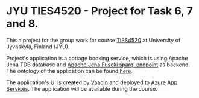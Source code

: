 # JYU TIES4520 - Project for Task 6, 7 and 8.

This a project for the group work for course [TIES4520](http://users.jyu.fi/~olkhriye/ties4520/) at University of Jyväskylä, Finland (JYU).

Project's application is a cottage booking service, which is using Apache Jena TDB database and [Apache Jena Fuseki sparql endpoint](https://semantiweb-cottagebooking.azurewebsites.net/fuseki/) as backend.
The ontology of the application can be found [here](https://semantiweb-cottagebooking.azurewebsites.net/db/ontology.owl).

The application's UI is created by [Vaadin](https://start.vaadin.com/app/) and deployed to [Azure App Services](https://semantiweb-cottagebooking.azurewebsites.net/ui/). 
The application will be available during the course.

<!--
![Graph of the DataSet](dataset.svg)
![Graph of the Ontology](ontology.svg)
-->
